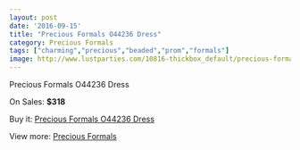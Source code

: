 ```yaml
---
layout: post
date: '2016-09-15'
title: "Precious Formals O44236 Dress"
category: Precious Formals
tags: ["charming","precious","beaded","prom","formals"]
image: http://www.lustparties.com/10816-thickbox_default/precious-formals-o44236-dress.jpg
---
```

Precious Formals O44236 Dress

On Sales: **$318**
<a href="https://www.lustparties.com/en/precious-formals/3736-precious-formals-o44236-dress.html"><amp-img layout="responsive" width="600" height="600" src="//www.lustparties.com/10816-thickbox_default/precious-formals-o44236-dress.jpg" alt="Precious Formals O44236 Dress 0" /></a>

Buy it: [Precious Formals O44236 Dress](https://www.lustparties.com/en/precious-formals/3736-precious-formals-o44236-dress.html "Precious Formals O44236 Dress")

View more: [Precious Formals](https://www.lustparties.com/en/18-precious-formals "Precious Formals")